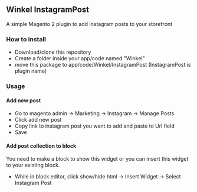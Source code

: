 ## Winkel InstagramPost 
A simple Magento 2 plugin to add instagram posts to your storefront

### How to install
* Download/clone this repository
* Create a folder inside your app/code named "Winkel"
* move this package to app/code/Winkel/InstagramPost (InstagramPost is plugin name) 

### Usage
#### Add new post
* Go to magento admin -> Marketing -> Instagram -> Manage Posts
* Click add new post
* Copy link to instagram post you want to add and paste to Url field
* Save

#### Add post collection to block
You need to make a block to show this widget or you can insert this widget to your existing block.
* While in block editor, click show/hide html -> Insert Widget -> Select Instagram Post

